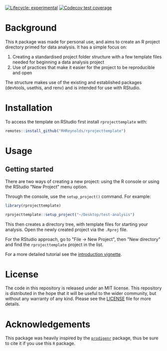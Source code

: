 
<!-- README.md is generated from README.Rmd. Please edit that file -->
<!-- badges: start -->
[![Lifecycle: experimental](https://img.shields.io/badge/lifecycle-experimental-orange.svg)](https://www.tidyverse.org/lifecycle/#experimental) [![Codecov test coverage](https://codecov.io/gh/RHReynolds/rprojecttemplate/branch/main/graph/badge.svg)](https://app.codecov.io/gh/RHReynolds/rprojecttemplate?branch=main) <!-- badges: end -->

# Background

This `R` package was made for personal use, and aims to create an R project directory primed for data analysis. It has a simple focus on:

1.  Creating a standardised project folder structure with a few template files needed for beginning a data analysis project
2.  Use of practices that make it easier for the project to be reproducible and open

The structure makes use of the existing and established packages (devtools, usethis, and renv) and is intended for use with RStudio.

# Installation

To access the template on RStudio first install `rprojecttemplate` with:

``` r
remotes::install_github("RHReynolds/rprojecttemplate")
```

# Usage

## Getting started

There are two ways of creating a new project: using the R console or using the RStudio "New Project" menu option.

Through the console, use the `setup_project()` command. For example:

``` r
library(rprojecttemplate)

rprojecttemplate::setup_project("~/Desktop/test-analysis")
```

This then creates a directory tree, with template files for starting your analysis. Open the newly created project via the `.Rproj` file.

For the RStudio approach, go to "File -&gt; New Project", then "New directory" and find the `rprojecttemplate` project in the list.

For a more detailed tutorial see the [introduction vignette](https://rhreynolds.github.io/rprojecttemplate/articles/rprojecttemplate.html).

# License

The code in this repository is released under an MIT license. This repository is distributed in the hope that it will be useful to the wider community, but without any warranty of any kind. Please see the [LICENSE](LICENSE.md) file for more details.

# Acknowledgements

This package was heavily inspired by the [`prodigenr`](https://github.com/rostools/prodigenr) package, thus be sure to cite it if you use this `R` package.
